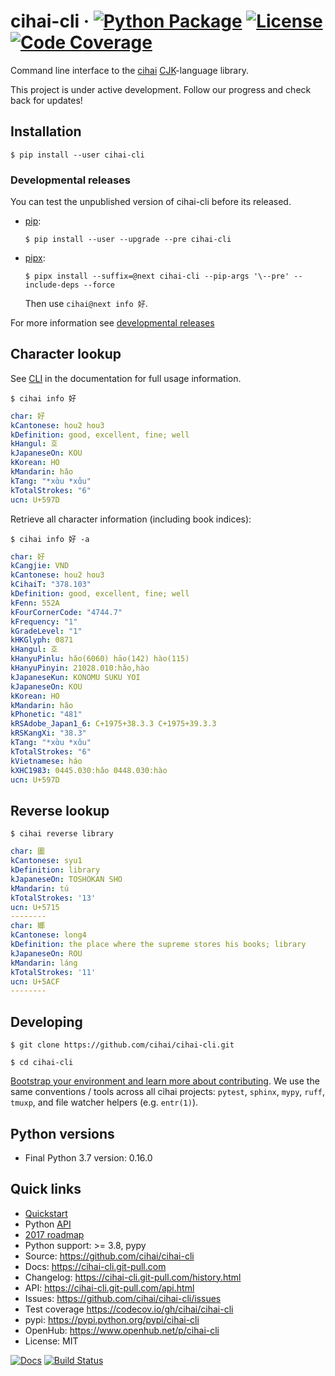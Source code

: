 # cihai-cli &middot; [![Python Package](https://img.shields.io/pypi/v/cihai_cli.svg)](https://pypi.org/project/cihai-cli/) [![License](https://img.shields.io/github/license/cihai/cihai-cli.svg)](https://github.com/cihai/cihai-cli/blob/master/LICENSE) [![Code Coverage](https://codecov.io/gh/cihai/cihai-cli/branch/master/graph/badge.svg)](https://codecov.io/gh/cihai/cihai-cli)

Command line interface to the [cihai](https://cihai.git-pull.com)
[CJK](https://cihai.git-pull.com/glossary.html#term-cjk)-language library.

This project is under active development. Follow our progress and check back for updates!

## Installation

```console
$ pip install --user cihai-cli
```

### Developmental releases

You can test the unpublished version of cihai-cli before its released.

- [pip](https://pip.pypa.io/en/stable/):

  ```console
  $ pip install --user --upgrade --pre cihai-cli
  ```

- [pipx](https://pypa.github.io/pipx/docs/):

  ```console
  $ pipx install --suffix=@next cihai-cli --pip-args '\--pre' --include-deps --force
  ```

  Then use `cihai@next info 好`.

For more information see
[developmental releases](https://cihai-cli.git-pull.com/quickstart.html#developmental-releases)

## Character lookup

See [CLI](https://cihai-cli.git-pull.com/cli.html) in the documentation for full usage information.

```console
$ cihai info 好
```

```yaml
char: 好
kCantonese: hou2 hou3
kDefinition: good, excellent, fine; well
kHangul: 호
kJapaneseOn: KOU
kKorean: HO
kMandarin: hǎo
kTang: "*xɑ̀u *xɑ̌u"
kTotalStrokes: "6"
ucn: U+597D
```

Retrieve all character information (including book indices):

```console
$ cihai info 好 -a
```

```yaml
char: 好
kCangjie: VND
kCantonese: hou2 hou3
kCihaiT: "378.103"
kDefinition: good, excellent, fine; well
kFenn: 552A
kFourCornerCode: "4744.7"
kFrequency: "1"
kGradeLevel: "1"
kHKGlyph: 0871
kHangul: 호
kHanyuPinlu: hǎo(6060) hāo(142) hào(115)
kHanyuPinyin: 21028.010:hǎo,hào
kJapaneseKun: KONOMU SUKU YOI
kJapaneseOn: KOU
kKorean: HO
kMandarin: hǎo
kPhonetic: "481"
kRSAdobe_Japan1_6: C+1975+38.3.3 C+1975+39.3.3
kRSKangXi: "38.3"
kTang: "*xɑ̀u *xɑ̌u"
kTotalStrokes: "6"
kVietnamese: háo
kXHC1983: 0445.030:hǎo 0448.030:hào
ucn: U+597D
```

## Reverse lookup

```console
$ cihai reverse library
```

```yaml
char: 圕
kCantonese: syu1
kDefinition: library
kJapaneseOn: TOSHOKAN SHO
kMandarin: tú
kTotalStrokes: '13'
ucn: U+5715
--------
char: 嫏
kCantonese: long4
kDefinition: the place where the supreme stores his books; library
kJapaneseOn: ROU
kMandarin: láng
kTotalStrokes: '11'
ucn: U+5ACF
--------
```

## Developing

```console
$ git clone https://github.com/cihai/cihai-cli.git
```

```console
$ cd cihai-cli
```

[Bootstrap your environment and learn more about contributing](https://cihai.git-pull.com/contributing/). We use the same conventions / tools across all cihai projects: `pytest`, `sphinx`, `mypy`, `ruff`, `tmuxp`, and file watcher helpers (e.g. `entr(1)`).

## Python versions

- Final Python 3.7 version: 0.16.0

## Quick links

- [Quickstart](https://cihai-cli.git-pull.com/quickstart.html)
- Python [API](https://cihai-cli.git-pull.com/api.html)
- [2017 roadmap](https://cihai.git-pull.com/design-and-planning/2017/spec.html)
- Python support: >= 3.8, pypy
- Source: <https://github.com/cihai/cihai-cli>
- Docs: <https://cihai-cli.git-pull.com>
- Changelog: <https://cihai-cli.git-pull.com/history.html>
- API: <https://cihai-cli.git-pull.com/api.html>
- Issues: <https://github.com/cihai/cihai-cli/issues>
- Test coverage <https://codecov.io/gh/cihai/cihai-cli>
- pypi: <https://pypi.python.org/pypi/cihai-cli>
- OpenHub: <https://www.openhub.net/p/cihai-cli>
- License: MIT

[![Docs](https://github.com/cihai/cihai-cli/workflows/docs/badge.svg)](https://cihai-cli.git-pull.com/)
[![Build Status](https://github.com/cihai/cihai-cli/workflows/tests/badge.svg)](https://github.com/cihai/cihai-cli/actions?query=workflow%3A%22tests%22)
